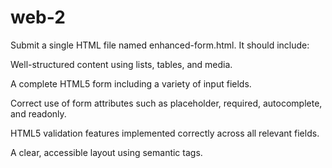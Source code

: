 # web-2
Submit a single HTML file named enhanced-form.html. It should include:

Well-structured content using lists, tables, and media.

A complete HTML5 form including a variety of input fields.

Correct use of form attributes such as placeholder, required, autocomplete, and readonly.

HTML5 validation features implemented correctly across all relevant fields.

A clear, accessible layout using semantic tags.

